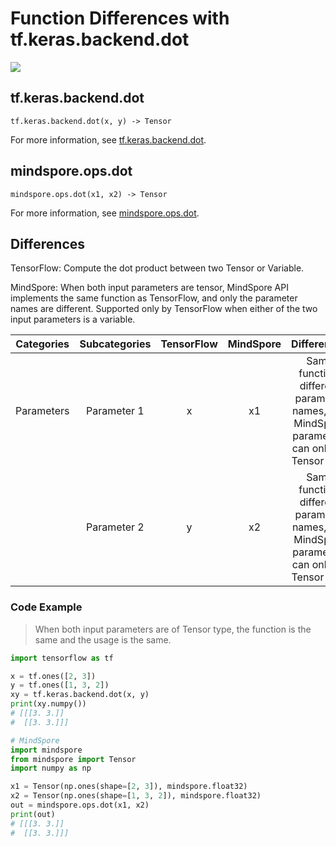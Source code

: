# Function Differences with tf.keras.backend.dot

<a href="https://gitee.com/mindspore/docs/blob/master/docs/mindspore/source_en/note/api_mapping/tensorflow_diff/dot.md" target="_blank"><img src="https://mindspore-website.obs.cn-north-4.myhuaweicloud.com/website-images/master/resource/_static/logo_source_en.png"></a>

## tf.keras.backend.dot

```text
tf.keras.backend.dot(x, y) -> Tensor
```

For more information, see [tf.keras.backend.dot](https://keras.io/zh/backend/#dot).

## mindspore.ops.dot

```text
mindspore.ops.dot(x1, x2) -> Tensor
```

For more information, see [mindspore.ops.dot](https://www.mindspore.cn/docs/en/master/api_python/ops/mindspore.ops.dot.html).

## Differences

TensorFlow: Compute the dot product between two Tensor or Variable.

MindSpore: When both input parameters are tensor, MindSpore API implements the same function as TensorFlow, and only the parameter names are different. Supported only by TensorFlow when either of the two input parameters is a variable.

| Categories | Subcategories |TensorFlow | MindSpore | Differences |
| :-: | :-: | :-: | :-: |:-:|
|Parameters | Parameter 1 | x | x1 |Same function, different parameter names, and MindSpore parameters can only be Tensor type |
| | Parameter 2 | y | x2 |Same function, different parameter names, and MindSpore parameters can only be Tensor type |

### Code Example

> When both input parameters are of Tensor type, the function is the same and the usage is the same.

```python
import tensorflow as tf

x = tf.ones([2, 3])
y = tf.ones([1, 3, 2])
xy = tf.keras.backend.dot(x, y)
print(xy.numpy())
# [[[3. 3.]]
#  [[3. 3.]]]

# MindSpore
import mindspore
from mindspore import Tensor
import numpy as np

x1 = Tensor(np.ones(shape=[2, 3]), mindspore.float32)
x2 = Tensor(np.ones(shape=[1, 3, 2]), mindspore.float32)
out = mindspore.ops.dot(x1, x2)
print(out)
# [[[3. 3.]]
#  [[3. 3.]]]
```
